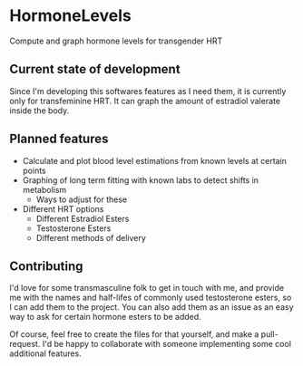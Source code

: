 # HormoneLevels
Compute and graph hormone levels for transgender HRT

## Current state of development

Since I'm developing this softwares features as I need them, it is currently only for
transfeminine HRT. It can graph the amount of estradiol valerate inside the body.

## Planned features

  - Calculate and plot blood level estimations from known levels at certain points
  - Graphing of long term fitting with known labs to detect shifts in metabolism
    - Ways to adjust for these
  - Different HRT options
    - Different Estradiol Esters
    - Testosterone Esters
    - Different methods of delivery

## Contributing

I'd love for some transmasculine folk to get in touch with me, and provide me with
the names and half-lifes of commonly used testosterone esters, so I can add them to
the project. You can also add them as an issue as an easy way to ask for certain
hormone esters to be added.

Of course, feel free to create the files for that yourself, and make a pull-request.
I'd be happy to collaborate with someone implementing some cool additional features.
